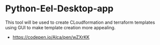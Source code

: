 # Python-Eel-Desktop-app

This tool will be used to create CLoudformation and terraform templates using GUI to make template creation more appealing.

- https://codepen.io/Alca/pen/wZXrKK
